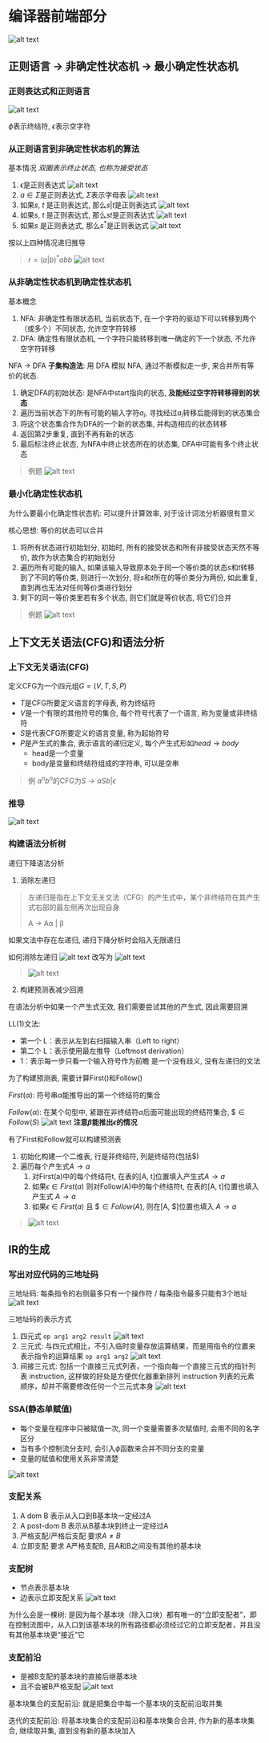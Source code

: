 # 编译器前端部分
![alt text](./assets/image22.png)
## 正则语言 -> 非确定性状态机 -> 最小确定性状态机

### 正则表达式和正则语言
![alt text](./assets/image.png)

$\phi$表示终结符, $\epsilon$表示空字符


### 从正则语言到非确定性状态机的算法
基本情况 *双圈表示终止状态, 也称为接受状态*
1. $\epsilon$是正则表达式
![alt text](./assets/image1.png)
2. $a \in \Sigma$是正则表达式, $\Sigma$表示字母表
![alt text](./assets/image2.png)
3. 如果$s$, $t$ 是正则表达式, 那么$s | t$是正则表达式
![alt text](./assets/image3.png)
4. 如果$s$, $t$ 是正则表达式, 那么$st$是正则表达式
![alt text](./assets/image4.png)
5. 如果$s$ 是正则表达式, 那么$s^*$是正则表达式
![alt text](./assets/image5.png)


按以上四种情况递归推导
> $r = (a|b)^*abb$
> ![alt text](./assets/image6.png)

### 从非确定性状态机到确定性状态机
基本概念
1. NFA: 非确定性有限状态机, 当前状态下, 在一个字符的驱动下可以转移到两个（或多个）不同状态, 允许空字符转移
2. DFA: 确定性有限状态机, 一个字符只能转移到唯一确定的下一个状态, 不允许空字符转移

NFA -> DFA **子集构造法**: 用 DFA 模拟 NFA, 通过不断模拟走一步, 来合并所有等价的状态.
1. 确定DFA的初始状态: 是NFA中start指向的状态, **及能经过空字符转移得到的状态**
2. 遍历当前状态下的所有可能的输入字符$a_i$, 寻找经过$a_i$转移后能得到的状态集合
3. 将这个状态集合作为DFA的一个新的状态集, 并构造相应的状态转移
4. 返回第2步重复, 直到不再有新的状态
5. 最后标注终止状态, 为NFA中终止状态所在的状态集, DFA中可能有多个终止状态

> 例题
> ![alt text](./assets/image7.png)
### 最小化确定性状态机
为什么要最小化确定性状态机: 可以提升计算效率, 对于设计词法分析器很有意义

核心思想: 等价的状态可以合并
1. 将所有状态进行初始划分, 初始时, 所有的接受状态和所有非接受状态天然不等价, 故作为状态集合的初始划分
2. 遍历所有可能的输入, 如果该输入导致原本处于同一个等价类的状态$s$和$t$转移到了不同的等价类, 则进行一次划分, 将$s$和$t$所在的等价类分为两份, 如此重复, 直到再也无法对任何等价类进行划分
3. 剩下的同一等价类里若有多个状态, 则它们就是等价状态, 将它们合并

> 例题
> ![alt text](./assets/image8.png)

## 上下文无关语法(CFG)和语法分析

### 上下文无关语法(CFG)
定义CFG为一个四元组$G=(V, T, S, P)$
- $T$是CFG所要定义语言的字母表, 称为终结符
- $V$是一个有限的其他符号的集合, 每个符号代表了一个语言, 称为变量或非终结符
- $S$是代表CFG所要定义的语言变量, 称为起始符号
- $P$是产生式的集合, 表示语言的递归定义, 每个产生式形如$head \rightarrow body$
  - head是一个变量
  - body是变量和终结符组成的字符串, 可以是空串

> 例
> $a^nb^n$的CFG为$S \rightarrow aSb | \epsilon$


### 推导
![alt text](./assets/image9.png)

### 构建语法分析树
递归下降语法分析
1. 消除左递归

> 左递归是指在上下文无关文法（CFG）的产生式中，某个非终结符在其产生式右部的最左侧再次出现自身
>
> A → Aα | β

如果文法中存在左递归, 递归下降分析时会陷入无限递归

如何消除左递归
![alt text](./assets/image10.png)
改写为
![alt text](./assets/image11.png)

> ![alt text](./assets/image12.png)

2. 构建预测表减少回溯

在语法分析中如果一个产生式无效, 我们需要尝试其他的产生式, 因此需要回溯

LL(1)文法:
- 第一个 L：表示从左到右扫描输入串（Left to right）
- 第二个 L：表示使用最左推导（Leftmost derivation）
- 1：表示每一步只看一个输入符号作为前瞻
是一个没有歧义, 没有左递归的文法

为了构建预测表, 需要计算First()和Follow()

$First(\alpha)$: 符号串$\alpha$能推导出的第一个终结符的集合

$Follow(\alpha)$: 在某个句型中, 紧跟在非终结符$\alpha$后面可能出现的终结符集合, $\$ \in Follow(S)$
![alt text](./assets/image14.png)
**注意$\beta$能推出$\epsilon$的情况**

有了First和Follow就可以构建预测表
1. 初始化构建一个二维表, 行是非终结符, 列是终结符(包括$)
2. 遍历每个产生式$A \rightarrow a$
   1. 对First(a)中的每个终结符t, 在表的[A, t]位置填入产生式$A \rightarrow a$
   2. 如果$\epsilon \in First(a)$ 则对Follow(A)中的每个终结符t, 在表的[A, t]位置也填入产生式 $A \rightarrow a$
   3. 如果$\epsilon \in First(a)$ 且 $\$ \in Follow(A)$, 则在[A, $]位置也填入 $A \rightarrow a$

>![alt text](./assets/image13.png)


## IR的生成

### 写出对应代码的三地址码
三地址码: 每条指令的右侧最多只有一个操作符 / 每条指令最多只能有3个地址
![alt text](./assets/image15.png)

三地址码的表示方式
1. 四元式 ```op arg1 arg2 result```
![alt text](./assets/image16.png)
2. 三元式: 与四元式相比，不引入临时变量存放运算结果，而是用指令的位置来表示指令的运算结果 ```op arg1 arg2```
![alt text](./assets/image17.png)
3. 间接三元式: 包括一个直接三元式列表，一个指向每一个直接三元式的指针列表 instruction, 这样做的好处是方便优化器重新排列 instruction 列表的元素顺序，却并不需要修改任何一个三元式本身
![alt text](./assets/image18.png)


### SSA(静态单赋值)
- 每个变量在程序中只被赋值一次, 同一个变量需要多次赋值时, 会用不同的名字区分
- 当有多个控制流分支时, 会引入$\phi$函数来合并不同分支的变量
- 变量的赋值和使用关系非常清楚

![alt text](./assets/image19.png)


### 支配关系
1. A dom B 表示从入口到B基本块一定经过A
2. A post-dom B 表示从B基本块到终止一定经过A
3. 严格支配/严格后支配 要求$A \not= B$
4. 立即支配 要求 A严格支配B, 且A和B之间没有其他的基本块

### 支配树
- 节点表示基本块
- 边表示立即支配关系
![alt text](./assets/image20.png)

为什么会是一棵树: 是因为每个基本块（除入口块）都有唯一的“立即支配者”，即在控制流图中，从入口到该基本块的所有路径都必须经过它的立即支配者，并且没有其他基本块更“接近”它

### 支配前沿
- 是被B支配的基本块的直接后继基本块
- 且不会被B严格支配
![alt text](./assets/image21.png)

基本块集合的支配前沿: 就是把集合中每一个基本块的支配前沿取并集

迭代的支配前沿: 将基本块集合的支配前沿和基本块集合合并, 作为新的基本块集合, 继续取并集, 直到没有新的基本块加入